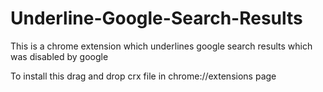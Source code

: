 Underline-Google-Search-Results
===============================

This is a chrome extension which underlines google search results which was disabled by google

To install this drag and drop crx file in chrome://extensions page